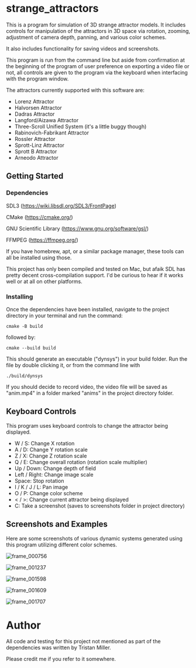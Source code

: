 # strange_attractors

This is a program for simulation of 3D strange attractor models. It includes controls for manipulation of the attractors in 3D space via rotation, zooming, adjustment of camera depth, panning, and various color schemes.

It also includes functionality for saving videos and screenshots.

This program is run from the command line but aside from confirmation at the beginning of the program of user preference on exporting a video file or not, all controls are given to the program via the keyboard when interfacing with the program window.

The attractors currently supported with this software are:

- Lorenz Attractor
- Halvorsen Attractor
- Dadras Attractor
- Langford/Aizawa Attractor
- Three-Scroll Unified System (it's a little buggy though)
- Rabinovich-Fabrikant Attractor
- Rossler Attractor
- Sprott-Linz Attractor
- Sprott B Attractor
- Arneodo Attractor

## Getting Started

### Dependencies

SDL3 (https://wiki.libsdl.org/SDL3/FrontPage)

CMake (https://cmake.org/)

GNU Scientific Library (https://www.gnu.org/software/gsl/)

FFMPEG (https://ffmpeg.org/)

If you have homebrew, apt, or a similar package manager, these tools can all be installed using those.

This project has only been compiled and tested on Mac, but afaik SDL has pretty decent cross-compilation support. I'd be curious to hear if it works well or at all on other platforms.

### Installing

Once the dependencies have been installed, navigate to the project directory in your terminal and run the command:

`cmake -B build`

followed by:

`cmake --build build`


This should generate an executable ("dynsys") in your build folder. Run the file by double clicking it, or from the command line with 

`./build/dynsys` 

If you should decide to record video, the video file will be saved as "anim.mp4" in a folder marked "anims" in the project directory folder.

## Keyboard Controls

This program uses keyboard controls to change the attractor being displayed.

- W / S: Change X rotation
- A / D: Change Y rotation scale
- Z / X: Change Z rotation scale
- Q / E: Change overall rotation (rotation scale multiplier)
- Up / Down: Change depth of field
- Left / Right: Change image scale
- Space: Stop rotation
- I / K / J / L: Pan image
- O / P: Change color scheme
- < / >: Change current attractor being displayed
- C: Take a screenshot (saves to screenshots folder in project directory)

## Screenshots and Examples

Here are some screenshots of various dynamic systems generated using this program utilizing different color schemes.

![frame_000756](https://github.com/user-attachments/assets/aef1fcd9-b625-4678-aec2-29294878df33)

![frame_001237](https://github.com/user-attachments/assets/173a18b8-8297-484b-b46c-e602a88f5bf7)

![frame_001598](https://github.com/user-attachments/assets/d7774096-294e-4919-be28-5df343398b53)

![frame_001609](https://github.com/user-attachments/assets/62ed0b3c-4043-4f98-a183-f0857c22bd8b)

![frame_001707](https://github.com/user-attachments/assets/b7d78273-35c2-4bc9-95f5-ab632d6e6386)

# Author

All code and testing for this project not mentioned as part of the dependencies was written by Tristan Miller.

Please credit me if you refer to it somewhere.
